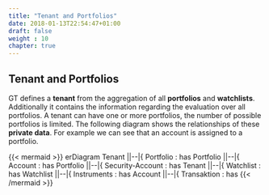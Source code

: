 ```yaml
---
title: "Tenant and Portfolios"
date: 2018-01-13T22:54:47+01:00
draft: false
weight : 10
chapter: true
---
```

## Tenant and Portfolios
GT defines a **tenant** from the aggregation of all **portfolios** and **watchlists**. Additionally it contains the information regarding the evaluation over all portfolios. A tenant can have one or more portfolios, the number of possible portfolios is limited. The following diagram shows the relationships of these **private data**. For example we can see that an account is assigned to a portfolio.

{{< mermaid >}}
erDiagram
    Tenant ||--|{ Portfolio : has
    Portfolio ||--|{ Account : has
    Portfolio ||--|{ Security-Account : has
    Tenant ||--|{ Watchlist : has
    Watchlist ||--|{ Instruments : has
    Account ||--|{ Transaktion : has
{{< /mermaid >}}